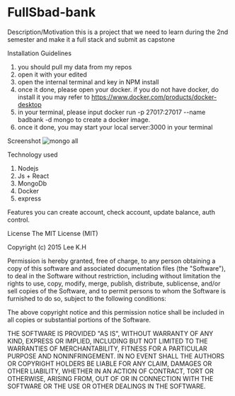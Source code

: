 # FullSbad-bank

Description/Motivation
this is a project that we need to learn during the 2nd semester and make it a full stack and submit as capstone

Installation Guidelines
1. you should pull my data from my repos
2. open it with your edited
3. open the internal terminal and key in NPM install
4. once it done, please open your docker. if you do not have docker, do install it you may refer to https://www.docker.com/products/docker-desktop
5. in your terminal, please input docker run -p 27017:27017 --name badbank -d mongo to create a docker image.
6. once it done, you may start your local server:3000 in your terminal

Screenshot
![mongo all](https://user-images.githubusercontent.com/81970665/143026582-396264b8-77fc-4bae-b5a4-5d57d8080413.PNG)

Technology used
1. Nodejs
2. Js + React
3. MongoDb
4. Docker
5. express

Features
you can create account, check account, update balance, auth control.

License
The MIT License (MIT)

Copyright (c) 2015 Lee K.H

Permission is hereby granted, free of charge, to any person obtaining a copy of this software and associated documentation files (the "Software"), to deal in the Software without restriction, including without limitation the rights to use, copy, modify, merge, publish, distribute, sublicense, and/or sell copies of the Software, and to permit persons to whom the Software is furnished to do so, subject to the following conditions:

The above copyright notice and this permission notice shall be included in all copies or substantial portions of the Software.

THE SOFTWARE IS PROVIDED "AS IS", WITHOUT WARRANTY OF ANY KIND, EXPRESS OR IMPLIED, INCLUDING BUT NOT LIMITED TO THE WARRANTIES OF MERCHANTABILITY, FITNESS FOR A PARTICULAR PURPOSE AND NONINFRINGEMENT. IN NO EVENT SHALL THE AUTHORS OR COPYRIGHT HOLDERS BE LIABLE FOR ANY CLAIM, DAMAGES OR OTHER LIABILITY, WHETHER IN AN ACTION OF CONTRACT, TORT OR OTHERWISE, ARISING FROM, OUT OF OR IN CONNECTION WITH THE SOFTWARE OR THE USE OR OTHER DEALINGS IN THE SOFTWARE.
